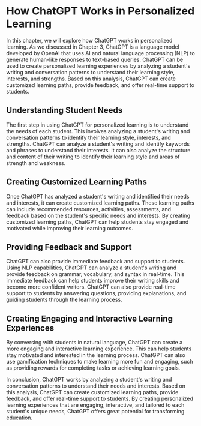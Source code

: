 How ChatGPT Works in Personalized Learning
=================================================================================================

In this chapter, we will explore how ChatGPT works in personalized learning. As we discussed in Chapter 3, ChatGPT is a language model developed by OpenAI that uses AI and natural language processing (NLP) to generate human-like responses to text-based queries. ChatGPT can be used to create personalized learning experiences by analyzing a student's writing and conversation patterns to understand their learning style, interests, and strengths. Based on this analysis, ChatGPT can create customized learning paths, provide feedback, and offer real-time support to students.

Understanding Student Needs
---------------------------

The first step in using ChatGPT for personalized learning is to understand the needs of each student. This involves analyzing a student's writing and conversation patterns to identify their learning style, interests, and strengths. ChatGPT can analyze a student's writing and identify keywords and phrases to understand their interests. It can also analyze the structure and content of their writing to identify their learning style and areas of strength and weakness.

Creating Customized Learning Paths
----------------------------------

Once ChatGPT has analyzed a student's writing and identified their needs and interests, it can create customized learning paths. These learning paths can include recommended resources, activities, assessments, and feedback based on the student's specific needs and interests. By creating customized learning paths, ChatGPT can help students stay engaged and motivated while improving their learning outcomes.

Providing Feedback and Support
------------------------------

ChatGPT can also provide immediate feedback and support to students. Using NLP capabilities, ChatGPT can analyze a student's writing and provide feedback on grammar, vocabulary, and syntax in real-time. This immediate feedback can help students improve their writing skills and become more confident writers. ChatGPT can also provide real-time support to students by answering questions, providing explanations, and guiding students through the learning process.

Creating Engaging and Interactive Learning Experiences
------------------------------------------------------

By conversing with students in natural language, ChatGPT can create a more engaging and interactive learning experience. This can help students stay motivated and interested in the learning process. ChatGPT can also use gamification techniques to make learning more fun and engaging, such as providing rewards for completing tasks or achieving learning goals.

In conclusion, ChatGPT works by analyzing a student's writing and conversation patterns to understand their needs and interests. Based on this analysis, ChatGPT can create customized learning paths, provide feedback, and offer real-time support to students. By creating personalized learning experiences that are engaging, interactive, and tailored to each student's unique needs, ChatGPT offers great potential for transforming education.
